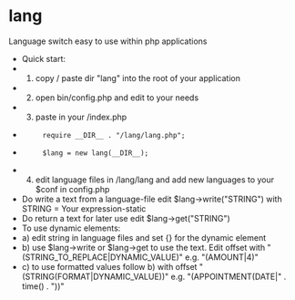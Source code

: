 # lang
Language switch easy to use within php applications

 * Quick start:
 * 1) copy / paste dir "lang" into the root of your application
 * 2) open bin/config.php and edit to your needs
 * 3) paste in your /index.php
 *          require __DIR__ . "/lang/lang.php";
 *          $lang = new lang(__DIR__);
 * 4) edit language files in /lang/lang and add new languages to your $conf in config.php
 * Do write a text from a language-file edit $lang->write("STRING") with STRING = Your expression-static
 * Do return a text for later use edit $lang->get("STRING")
 * To use dynamic elements:
 * a) edit string in language files and set {} for the dynamic element
 * b) use $lang->write or $lang->get to use the text. Edit offset with "(STRING_TO_REPLACE|DYNAMIC_VALUE)" e.g. "(AMOUNT|4)"
 * c) to use formatted values follow b) with offset "(STRING(FORMAT|DYNAMIC_VALUE))" e.g. "(APPOINTMENT(DATE|" . time() . "))"
